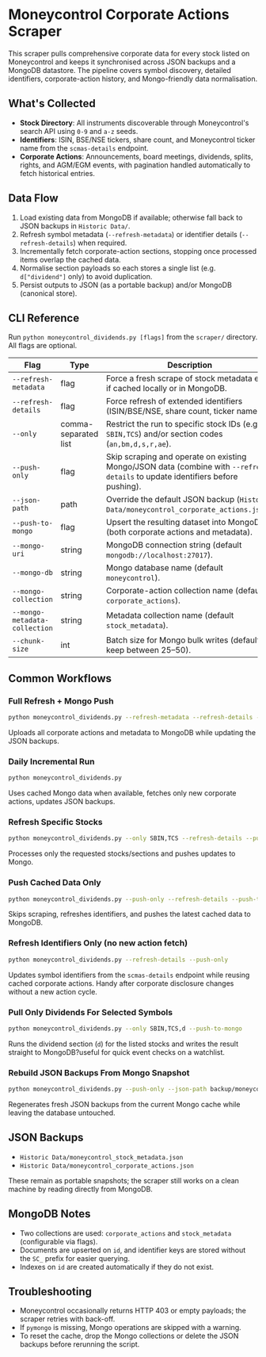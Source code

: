 ﻿# Moneycontrol Corporate Actions Scraper

This scraper pulls comprehensive corporate data for every stock listed on Moneycontrol and keeps it synchronised across JSON backups and a MongoDB datastore. The pipeline covers symbol discovery, detailed identifiers, corporate-action history, and Mongo-friendly data normalisation.

## What's Collected
- **Stock Directory**: All instruments discoverable through Moneycontrol's search API using `0-9` and `a-z` seeds.
- **Identifiers**: ISIN, BSE/NSE tickers, share count, and Moneycontrol ticker name from the `scmas-details` endpoint.
- **Corporate Actions**: Announcements, board meetings, dividends, splits, rights, and AGM/EGM events, with pagination handled automatically to fetch historical entries.

## Data Flow
1. Load existing data from MongoDB if available; otherwise fall back to JSON backups in `Historic Data/`.
2. Refresh symbol metadata (`--refresh-metadata`) or identifier details (`--refresh-details`) when required.
3. Incrementally fetch corporate-action sections, stopping once processed items overlap the cached data.
4. Normalise section payloads so each stores a single list (e.g. `d["dividend"]` only) to avoid duplication.
5. Persist outputs to JSON (as a portable backup) and/or MongoDB (canonical store).

## CLI Reference
Run `python moneycontrol_dividends.py [flags]` from the `scraper/` directory. All flags are optional.

| Flag | Type | Description |
| --- | --- | --- |
| `--refresh-metadata` | flag | Force a fresh scrape of stock metadata even if cached locally or in MongoDB. |
| `--refresh-details` | flag | Force refresh of extended identifiers (ISIN/BSE/NSE, share count, ticker name). |
| `--only` | comma-separated list | Restrict the run to specific stock IDs (e.g. `SBIN,TCS`) and/or section codes (`an,bm,d,s,r,ae`). |
| `--push-only` | flag | Skip scraping and operate on existing Mongo/JSON data (combine with `--refresh-details` to update identifiers before pushing). |
| `--json-path` | path | Override the default JSON backup (`Historic Data/moneycontrol_corporate_actions.json`). |
| `--push-to-mongo` | flag | Upsert the resulting dataset into MongoDB (both corporate actions and metadata). |
| `--mongo-uri` | string | MongoDB connection string (default `mongodb://localhost:27017`). |
| `--mongo-db` | string | Mongo database name (default `moneycontrol`). |
| `--mongo-collection` | string | Corporate-action collection name (default `corporate_actions`). |
| `--mongo-metadata-collection` | string | Metadata collection name (default `stock_metadata`). |
| `--chunk-size` | int | Batch size for Mongo bulk writes (default `50`; keep between 25–50). |

## Common Workflows

### Full Refresh + Mongo Push
```bash
python moneycontrol_dividends.py --refresh-metadata --refresh-details --push-to-mongo
```
Uploads all corporate actions and metadata to MongoDB while updating the JSON backups.

### Daily Incremental Run
```bash
python moneycontrol_dividends.py
```
Uses cached Mongo data when available, fetches only new corporate actions, updates JSON backups.

### Refresh Specific Stocks
```bash
python moneycontrol_dividends.py --only SBIN,TCS --refresh-details --push-to-mongo
```
Processes only the requested stocks/sections and pushes updates to Mongo.

### Push Cached Data Only
```bash
python moneycontrol_dividends.py --push-only --refresh-details --push-to-mongo
```
Skips scraping, refreshes identifiers, and pushes the latest cached data to MongoDB.

### Refresh Identifiers Only (no new action fetch)
```bash
python moneycontrol_dividends.py --refresh-details --push-only
```
Updates symbol identifiers from the `scmas-details` endpoint while reusing cached corporate actions. Handy after corporate disclosure changes without a new action cycle.

### Pull Only Dividends For Selected Symbols
```bash
python moneycontrol_dividends.py --only SBIN,TCS,d --push-to-mongo
```
Runs the dividend section (`d`) for the listed stocks and writes the result straight to MongoDB?useful for quick event checks on a watchlist.

### Rebuild JSON Backups From Mongo Snapshot
```bash
python moneycontrol_dividends.py --push-only --json-path backup/moneycontrol_corporate_actions.json
```
Regenerates fresh JSON backups from the current Mongo cache while leaving the database untouched.

## JSON Backups
- `Historic Data/moneycontrol_stock_metadata.json`
- `Historic Data/moneycontrol_corporate_actions.json`

These remain as portable snapshots; the scraper still works on a clean machine by reading directly from MongoDB.

## MongoDB Notes
- Two collections are used: `corporate_actions` and `stock_metadata` (configurable via flags).
- Documents are upserted on `id`, and identifier keys are stored without the `SC_` prefix for easier querying.
- Indexes on `id` are created automatically if they do not exist.

## Troubleshooting
- Moneycontrol occasionally returns HTTP 403 or empty payloads; the scraper retries with back-off.
- If `pymongo` is missing, Mongo operations are skipped with a warning.
- To reset the cache, drop the Mongo collections or delete the JSON backups before rerunning the script.
